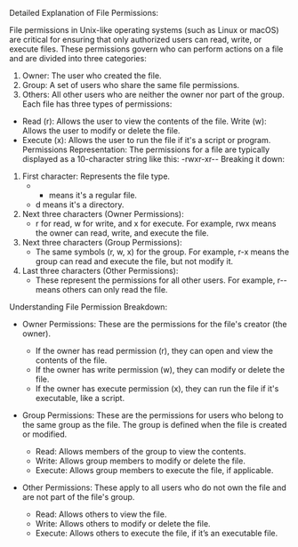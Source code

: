 Detailed Explanation of File Permissions:

File permissions in Unix-like operating systems (such as Linux or macOS) are critical for ensuring that only authorized users can read, write, or execute files. These permissions govern who can perform actions on a file and are divided into three categories:
1. Owner: The user who created the file.
2. Group: A set of users who share the same file permissions.
3. Others: All other users who are neither the owner nor part of the group.
Each file has three types of permissions:
- Read (r): Allows the user to view the contents of the file.
  Write (w): Allows the user to modify or delete the file.
- Execute (x): Allows the user to run the file if it's a script or program.
 Permissions Representation:
The permissions for a file are typically displayed as a 10-character string like this:
-rwxr-xr--
Breaking it down:
1. First character: Represents the file type.
   - - means it's a regular file.
   - d means it's a directory.
2. Next three characters (Owner Permissions): 
   - r for read, w for write, and x for execute. For example, rwx means the owner can read, write, and execute the file.
3. Next three characters (Group Permissions): 
   - The same symbols (r, w, x) for the group. For example, r-x means the group can read and execute the file, but not modify it.
4. Last three characters (Other Permissions):
   - These represent the permissions for all other users. For example, r-- means others can only read the file.

 Understanding File Permission Breakdown:
- Owner Permissions: These are the permissions for the file's creator (the owner).
  - If the owner has read permission (r), they can open and view the contents of the file.
  - If the owner has write permission (w), they can modify or delete the file.
  - If the owner has execute permission (x), they can run the file if it's executable, like a script.

- Group Permissions: These are the permissions for users who belong to the same group as the file. The group is defined when the file is created or modified.
  - Read: Allows members of the group to view the contents.
  - Write: Allows group members to modify or delete the file.
  - Execute: Allows group members to execute the file, if applicable.

- Other Permissions: These apply to all users who do not own the file and are not part of the file's group.
  - Read: Allows others to view the file.
  - Write: Allows others to modify or delete the file.
  - Execute: Allows others to execute the file, if it’s an executable file.


